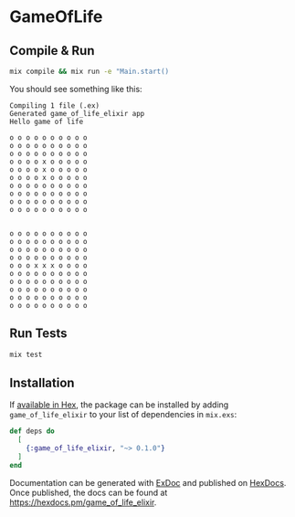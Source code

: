 # GameOfLife

## Compile & Run

```sh
mix compile && mix run -e "Main.start()
```

You should see something like this:

```
Compiling 1 file (.ex)
Generated game_of_life_elixir app
Hello game of life

o o o o o o o o o o
o o o o o o o o o o
o o o o o o o o o o
o o o o x o o o o o
o o o o x o o o o o
o o o o x o o o o o
o o o o o o o o o o
o o o o o o o o o o
o o o o o o o o o o
o o o o o o o o o o


o o o o o o o o o o
o o o o o o o o o o
o o o o o o o o o o
o o o o o o o o o o
o o o x x x o o o o
o o o o o o o o o o
o o o o o o o o o o
o o o o o o o o o o
o o o o o o o o o o
o o o o o o o o o o
```

## Run Tests

```sh
mix test
```

## Installation

If [available in Hex](https://hex.pm/docs/publish), the package can be installed
by adding `game_of_life_elixir` to your list of dependencies in `mix.exs`:

```elixir
def deps do
  [
    {:game_of_life_elixir, "~> 0.1.0"}
  ]
end
```

Documentation can be generated with [ExDoc](https://github.com/elixir-lang/ex_doc)
and published on [HexDocs](https://hexdocs.pm). Once published, the docs can
be found at <https://hexdocs.pm/game_of_life_elixir>.

